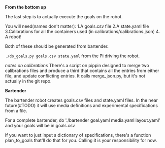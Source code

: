 **From the bottom up**

The last step is to actually execute the goals on the robot.

You will need(names don't matter):
	1.A goals.csv file
	2.A state.yaml file
	3.Calibrations for all the containers used (in calibrations/calibrations.json)
	4. A robot!

Both of these should be generated from bartender.

`./do_goals.py goals.csv state.yaml` from the Pi driving the robot.

*notes on calibrations*
	There's a script on pippin designed to merge two calibrations files and produce a third that contains all the entries from either file, and update conflicting entries. It calls merge_json.py, but it's not actually in the git repo.

**Bartender**

The bartender robot creates goals.csv files and state.yaml files. In the near future(#TODO) it will use media definitions and experimental specifications from a file.

For a complete bartender, do './bartender goal.yaml media.yaml layout.yaml' and your goals will be in goals.csv

If you want to just input a dictionary of specifications, there's a function plan_to_goals that'll do that for you. Calling it is your responsibility for now.
